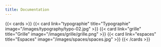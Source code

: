 ```yaml
---
title: Documentation
---
```


{{< cards >}}
  {{< card  link="typographie" 
            title="Typographie" 
            image="/images/typography/typo-02.jpg"
            >}}
  {{< card  link="grille" 
            title="Grille" 
            image="/images/grille/grille.png"
            >}}
  {{< card  link="espaces" 
            title="Espaces" 
            image="/images/spaces/spaces.jpg"
            >}}
{{< /cards >}}
